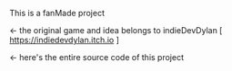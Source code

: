 This is a fanMade project


<- the original game and idea belongs to indieDevDylan [ https://indiedevdylan.itch.io ]


<- here's the entire source code of this project
